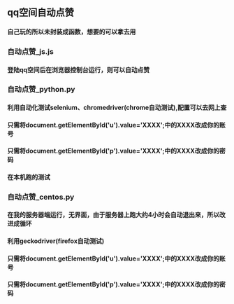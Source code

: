 ## qq空间自动点赞
#### 自己玩的所以未封装成函数，想要的可以拿去用

### 自动点赞_js.js
#### 登陆qq空间后在浏览器控制台运行，则可以自动点赞

### 自动点赞_python.py

#### 利用自动化测试selenium、chromedriver(chrome自动测试),配置可以去网上查

#### 只需将document.getElementById('u').value='XXXX';中的XXXX改成你的账号
#### 只需将document.getElementById('p').value='XXXX';中的XXXX改成你的密码

#### 在本机跑的测试

### 自动点赞_centos.py

#### 在我的服务器端运行，无界面，由于服务器上跑大约4小时会自动退出来，所以改进成循环

#### 利用geckodriver(firefox自动测试)

#### 只需将document.getElementById('u').value='XXXX';中的XXXX改成你的账号
#### 只需将document.getElementById('p').value='XXXX';中的XXXX改成你的密码